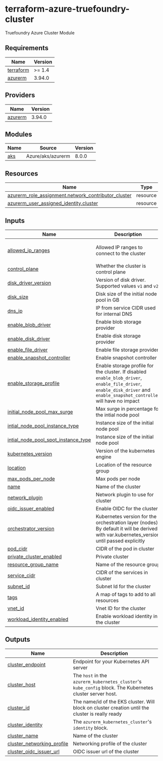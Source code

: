 # terraform-azure-truefoundry-cluster
Truefoundry Azure Cluster Module

<!-- BEGIN_TF_DOCS -->
## Requirements

| Name | Version |
|------|---------|
| <a name="requirement_terraform"></a> [terraform](#requirement\_terraform) | >= 1.4 |
| <a name="requirement_azurerm"></a> [azurerm](#requirement\_azurerm) | 3.94.0 |

## Providers

| Name | Version |
|------|---------|
| <a name="provider_azurerm"></a> [azurerm](#provider\_azurerm) | 3.94.0 |

## Modules

| Name | Source | Version |
|------|--------|---------|
| <a name="module_aks"></a> [aks](#module\_aks) | Azure/aks/azurerm | 8.0.0 |

## Resources

| Name | Type |
|------|------|
| [azurerm_role_assignment.network_contributor_cluster](https://registry.terraform.io/providers/hashicorp/azurerm/3.94.0/docs/resources/role_assignment) | resource |
| [azurerm_user_assigned_identity.cluster](https://registry.terraform.io/providers/hashicorp/azurerm/3.94.0/docs/resources/user_assigned_identity) | resource |

## Inputs

| Name | Description | Type | Default | Required |
|------|-------------|------|---------|:--------:|
| <a name="input_allowed_ip_ranges"></a> [allowed\_ip\_ranges](#input\_allowed\_ip\_ranges) | Allowed IP ranges to connect to the cluster | `list(string)` | <pre>[<br>  "0.0.0.0/0"<br>]</pre> | no |
| <a name="input_control_plane"></a> [control\_plane](#input\_control\_plane) | Whether the cluster is control plane | `bool` | n/a | yes |
| <a name="input_disk_driver_version"></a> [disk\_driver\_version](#input\_disk\_driver\_version) | Version of disk driver. Supported values `v1` and `v2` | `string` | `"v1"` | no |
| <a name="input_disk_size"></a> [disk\_size](#input\_disk\_size) | Disk size of the initial node pool in GB | `string` | `"100"` | no |
| <a name="input_dns_ip"></a> [dns\_ip](#input\_dns\_ip) | IP from service CIDR used for internal DNS | `string` | `"10.255.0.10"` | no |
| <a name="input_enable_blob_driver"></a> [enable\_blob\_driver](#input\_enable\_blob\_driver) | Enable blob storage provider | `bool` | `true` | no |
| <a name="input_enable_disk_driver"></a> [enable\_disk\_driver](#input\_enable\_disk\_driver) | Enable disk storage provider | `bool` | `true` | no |
| <a name="input_enable_file_driver"></a> [enable\_file\_driver](#input\_enable\_file\_driver) | Enable file storage provider | `bool` | `true` | no |
| <a name="input_enable_snapshot_controller"></a> [enable\_snapshot\_controller](#input\_enable\_snapshot\_controller) | Enable snapshot controller | `bool` | `true` | no |
| <a name="input_enable_storage_profile"></a> [enable\_storage\_profile](#input\_enable\_storage\_profile) | Enable storage profile for the cluster. If disabled `enable_blob_driver`, `enable_file_driver`, `enable_disk_driver` and `enable_snapshot_controller` will have no impact | `bool` | `true` | no |
| <a name="input_initial_node_pool_max_surge"></a> [initial\_node\_pool\_max\_surge](#input\_initial\_node\_pool\_max\_surge) | Max surge in percentage for the intial node pool | `string` | `"10"` | no |
| <a name="input_intial_node_pool_instance_type"></a> [intial\_node\_pool\_instance\_type](#input\_intial\_node\_pool\_instance\_type) | Instance size of the initial node pool | `string` | `"Standard_D2s_v5"` | no |
| <a name="input_intial_node_pool_spot_instance_type"></a> [intial\_node\_pool\_spot\_instance\_type](#input\_intial\_node\_pool\_spot\_instance\_type) | Instance size of the initial node pool | `string` | `"Standard_D4s_v5"` | no |
| <a name="input_kubernetes_version"></a> [kubernetes\_version](#input\_kubernetes\_version) | Version of the kubernetes engine | `string` | `"1.28"` | no |
| <a name="input_location"></a> [location](#input\_location) | Location of the resource group | `string` | n/a | yes |
| <a name="input_max_pods_per_node"></a> [max\_pods\_per\_node](#input\_max\_pods\_per\_node) | Max pods per node | `number` | `32` | no |
| <a name="input_name"></a> [name](#input\_name) | Name of the cluster | `string` | n/a | yes |
| <a name="input_network_plugin"></a> [network\_plugin](#input\_network\_plugin) | Network plugin to use for cluster | `string` | `"kubenet"` | no |
| <a name="input_oidc_issuer_enabled"></a> [oidc\_issuer\_enabled](#input\_oidc\_issuer\_enabled) | Enable OIDC for the cluster | `bool` | `true` | no |
| <a name="input_orchestrator_version"></a> [orchestrator\_version](#input\_orchestrator\_version) | Kubernetes version for the orchestration layer (nodes). By default it will be derived with var.kubernetes\_version until passed explicitly | `string` | `"1.28"` | no |
| <a name="input_pod_cidr"></a> [pod\_cidr](#input\_pod\_cidr) | CIDR of the pod in cluster | `string` | `"10.244.0.0/16"` | no |
| <a name="input_private_cluster_enabled"></a> [private\_cluster\_enabled](#input\_private\_cluster\_enabled) | Private cluster | `bool` | `false` | no |
| <a name="input_resource_group_name"></a> [resource\_group\_name](#input\_resource\_group\_name) | Name of the resource group | `string` | n/a | yes |
| <a name="input_service_cidr"></a> [service\_cidr](#input\_service\_cidr) | CIDR of the services in cluster | `string` | `"10.255.0.0/16"` | no |
| <a name="input_subnet_id"></a> [subnet\_id](#input\_subnet\_id) | Subnet Id for the cluster | `string` | n/a | yes |
| <a name="input_tags"></a> [tags](#input\_tags) | A map of tags to add to all resources | `map(string)` | `{}` | no |
| <a name="input_vnet_id"></a> [vnet\_id](#input\_vnet\_id) | Vnet ID for the cluster | `string` | n/a | yes |
| <a name="input_workload_identity_enabled"></a> [workload\_identity\_enabled](#input\_workload\_identity\_enabled) | Enable workload identity in the cluster | `bool` | `true` | no |

## Outputs

| Name | Description |
|------|-------------|
| <a name="output_cluster_endpoint"></a> [cluster\_endpoint](#output\_cluster\_endpoint) | Endpoint for your Kubernetes API server |
| <a name="output_cluster_host"></a> [cluster\_host](#output\_cluster\_host) | The `host` in the `azurerm_kubernetes_cluster`'s `kube_config` block. The Kubernetes cluster server host. |
| <a name="output_cluster_id"></a> [cluster\_id](#output\_cluster\_id) | The name/id of the EKS cluster. Will block on cluster creation until the cluster is really ready |
| <a name="output_cluster_identity"></a> [cluster\_identity](#output\_cluster\_identity) | The `azurerm_kubernetes_cluster`'s `identity` block. |
| <a name="output_cluster_name"></a> [cluster\_name](#output\_cluster\_name) | Name of the cluster |
| <a name="output_cluster_networking_profile"></a> [cluster\_networking\_profile](#output\_cluster\_networking\_profile) | Networking profile of the cluster |
| <a name="output_cluster_oidc_issuer_url"></a> [cluster\_oidc\_issuer\_url](#output\_cluster\_oidc\_issuer\_url) | OIDC issuer url of the cluster |
<!-- END_TF_DOCS -->